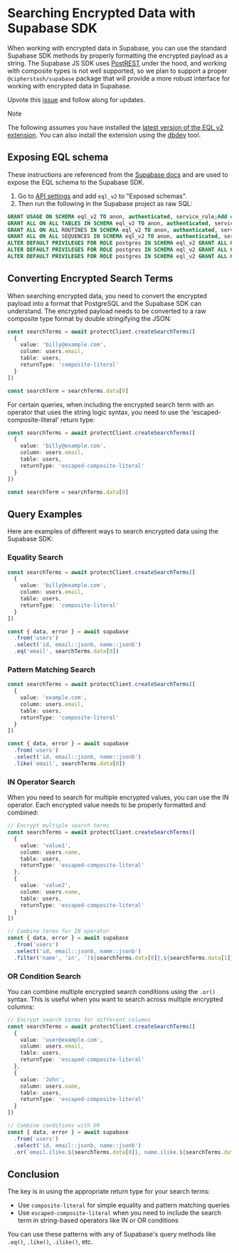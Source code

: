 # Searching Encrypted Data with Supabase SDK

When working with encrypted data in Supabase, you can use the standard Supabase SDK methods by properly formatting the encrypted payload as a string.
The Supabase JS SDK uses [PostREST](https://docs.postgrest.org/en/v13/) under the hood, and working with composite types is not well supported, so we plan to support a proper `@cipherstash/supabase` package that will provide a more robust interface for working with encrypted data in Supabase.

Upvote this [issue](https://github.com/cipherstash/protectjs/issues/135) and follow along for updates.

> [!NOTE]
> The following assumes you have installed the [latest version of the EQL v2 extension](https://github.com/cipherstash/encrypt-query-language/releases).
> You can also install the extension using the [dbdev](https://database.dev/cipherstash/eql) tool.

## Exposing EQL schema

These instructions are referenced from the [Supabase docs](https://supabase.com/docs/guides/api/using-custom-schemas) and are used to expose the EQL schema to the Supabase SDK.

1. Go to [API settings](https://supabase.com/dashboard/project/_/settings/api) and add `eql_v2` to "Exposed schemas".
2. Then run the following in the Supabase project as raw SQL:

```sql
GRANT USAGE ON SCHEMA eql_v2 TO anon, authenticated, service_role;Add commentMore actions
GRANT ALL ON ALL TABLES IN SCHEMA eql_v2 TO anon, authenticated, service_role;
GRANT ALL ON ALL ROUTINES IN SCHEMA eql_v2 TO anon, authenticated, service_role;
GRANT ALL ON ALL SEQUENCES IN SCHEMA eql_v2 TO anon, authenticated, service_role;
ALTER DEFAULT PRIVILEGES FOR ROLE postgres IN SCHEMA eql_v2 GRANT ALL ON TABLES TO anon, authenticated, service_role;
ALTER DEFAULT PRIVILEGES FOR ROLE postgres IN SCHEMA eql_v2 GRANT ALL ON ROUTINES TO anon, authenticated, service_role;
ALTER DEFAULT PRIVILEGES FOR ROLE postgres IN SCHEMA eql_v2 GRANT ALL ON SEQUENCES TO anon, authenticated, service_role;
```

## Converting Encrypted Search Terms

When searching encrypted data, you need to convert the encrypted payload into a format that PostgreSQL and the Supabase SDK can understand. The encrypted payload needs to be converted to a raw composite type format by double stringifying the JSON:

```typescript
const searchTerms = await protectClient.createSearchTerms([
  {
    value: 'billy@example.com',
    column: users.email,
    table: users,
    returnType: 'composite-literal'
  }
])

const searchTerm = searchTerms.data[0]
```

For certain queries, when including the encrypted search term with an operator that uses the string logic syntax, you need to use the 'escaped-composite-literal' return type:

```typescript
const searchTerms = await protectClient.createSearchTerms([
  {
    value: 'billy@example.com',
    column: users.email,
    table: users,
    returnType: 'escaped-composite-literal'
  }
])

const searchTerm = searchTerms.data[0]
```

## Query Examples

Here are examples of different ways to search encrypted data using the Supabase SDK:

### Equality Search

```typescript
const searchTerms = await protectClient.createSearchTerms([
  {
    value: 'billy@example.com',
    column: users.email,
    table: users,
    returnType: 'composite-literal'
  }
])

const { data, error } = await supabase
  .from('users')
  .select('id, email::jsonb, name::jsonb')
  .eq('email', searchTerms.data[0])
```

### Pattern Matching Search

```typescript
const searchTerms = await protectClient.createSearchTerms([
  {
    value: 'example.com',
    column: users.email,
    table: users,
    returnType: 'composite-literal'
  }
])

const { data, error } = await supabase
  .from('users')
  .select('id, email::jsonb, name::jsonb')
  .like('email', searchTerms.data[0])
```

### IN Operator Search

When you need to search for multiple encrypted values, you can use the IN operator. Each encrypted value needs to be properly formatted and combined:

```typescript
// Encrypt multiple search terms
const searchTerms = await protectClient.createSearchTerms([
  {
    value: 'value1',
    column: users.name,
    table: users,
    returnType: 'escaped-composite-literal'
  },
  {
    value: 'value2',
    column: users.name,
    table: users,
    returnType: 'escaped-composite-literal'
  }
])

// Combine terms for IN operator
const { data, error } = await supabase
  .from('users')
  .select('id, email::jsonb, name::jsonb')
  .filter('name', 'in', `(${searchTerms.data[0]},${searchTerms.data[1]})`)
```

### OR Condition Search

You can combine multiple encrypted search conditions using the `.or()` syntax. This is useful when you want to search across multiple encrypted columns:

```typescript
// Encrypt search terms for different columns
const searchTerms = await protectClient.createSearchTerms([
  {
    value: 'user@example.com',
    column: users.email,
    table: users,
    returnType: 'escaped-composite-literal'
  },
  {
    value: 'John',
    column: users.name,
    table: users,
    returnType: 'escaped-composite-literal'
  }
])

// Combine conditions with OR
const { data, error } = await supabase
  .from('users')
  .select('id, email::jsonb, name::jsonb')
  .or(`email.ilike.${searchTerms.data[0]}, name.ilike.${searchTerms.data[1]}`)
```

## Conclusion

The key is in using the appropriate return type for your search terms:
- Use `composite-literal` for simple equality and pattern matching queries
- Use `escaped-composite-literal` when you need to include the search term in string-based operators like IN or OR conditions

You can use these patterns with any of Supabase's query methods like `.eq()`, `.like()`, `.ilike()`, etc.